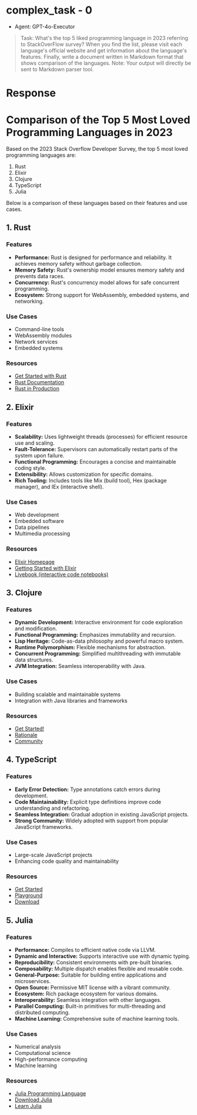 
# complex_task - 0

- Agent: GPT-4o-Executor

> Task: What's the top 5 liked programming language in 2023 referring to StackOverFlow survey? When you find the list, please visit each language's official website and get information about the language's features. Finally, write a document written in Markdown format that shows comparison of the languages. Note: Your output will directly be sent to Markdown parser tool.

# Response

[//]: # (```markdown)
# Comparison of the Top 5 Most Loved Programming Languages in 2023

Based on the 2023 Stack Overflow Developer Survey, the top 5 most loved programming languages are:

1. Rust
2. Elixir
3. Clojure
4. TypeScript
5. Julia

Below is a comparison of these languages based on their features and use cases.

## 1. Rust

### Features
- **Performance:** Rust is designed for performance and reliability. It achieves memory safety without garbage collection.
- **Memory Safety:** Rust's ownership model ensures memory safety and prevents data races.
- **Concurrency:** Rust's concurrency model allows for safe concurrent programming.
- **Ecosystem:** Strong support for WebAssembly, embedded systems, and networking.

### Use Cases
- Command-line tools
- WebAssembly modules
- Network services
- Embedded systems

### Resources
- [Get Started with Rust](https://www.rust-lang.org/learn/get-started)
- [Rust Documentation](https://www.rust-lang.org/learn)
- [Rust in Production](https://www.rust-lang.org/production)

## 2. Elixir

### Features
- **Scalability:** Uses lightweight threads (processes) for efficient resource use and scaling.
- **Fault-Tolerance:** Supervisors can automatically restart parts of the system upon failure.
- **Functional Programming:** Encourages a concise and maintainable coding style.
- **Extensibility:** Allows customization for specific domains.
- **Rich Tooling:** Includes tools like Mix (build tool), Hex (package manager), and IEx (interactive shell).

### Use Cases
- Web development
- Embedded software
- Data pipelines
- Multimedia processing

### Resources
- [Elixir Homepage](https://elixir-lang.org/)
- [Getting Started with Elixir](https://hexdocs.pm/elixir/introduction.html)
- [Livebook (interactive code notebooks)](https://livebook.dev/)

## 3. Clojure

### Features
- **Dynamic Development:** Interactive environment for code exploration and modification.
- **Functional Programming:** Emphasizes immutability and recursion.
- **Lisp Heritage:** Code-as-data philosophy and powerful macro system.
- **Runtime Polymorphism:** Flexible mechanisms for abstraction.
- **Concurrent Programming:** Simplified multithreading with immutable data structures.
- **JVM Integration:** Seamless interoperability with Java.

### Use Cases
- Building scalable and maintainable systems
- Integration with Java libraries and frameworks

### Resources
- [Get Started!](https://clojure.org/guides/getting_started)
- [Rationale](https://clojure.org/about/rationale)
- [Community](https://clojure.org/community/success_stories)

## 4. TypeScript

### Features
- **Early Error Detection:** Type annotations catch errors during development.
- **Code Maintainability:** Explicit type definitions improve code understanding and refactoring.
- **Seamless Integration:** Gradual adoption in existing JavaScript projects.
- **Strong Community:** Widely adopted with support from popular JavaScript frameworks.

### Use Cases
- Large-scale JavaScript projects
- Enhancing code quality and maintainability

### Resources
- [Get Started](https://www.typescriptlang.org/docs/handbook/intro.html)
- [Playground](https://www.typescriptlang.org/play)
- [Download](https://www.typescriptlang.org/download/)

## 5. Julia

### Features
- **Performance:** Compiles to efficient native code via LLVM.
- **Dynamic and Interactive:** Supports interactive use with dynamic typing.
- **Reproducibility:** Consistent environments with pre-built binaries.
- **Composability:** Multiple dispatch enables flexible and reusable code.
- **General-Purpose:** Suitable for building entire applications and microservices.
- **Open Source:** Permissive MIT license with a vibrant community.
- **Ecosystem:** Rich package ecosystem for various domains.
- **Interoperability:** Seamless integration with other languages.
- **Parallel Computing:** Built-in primitives for multi-threading and distributed computing.
- **Machine Learning:** Comprehensive suite of machine learning tools.

### Use Cases
- Numerical analysis
- Computational science
- High-performance computing
- Machine learning

### Resources
- [Julia Programming Language](https://julialang.org/)
- [Download Julia](https://julialang.org/downloads/)
- [Learn Julia](https://julialang.org/learning/)

[//]: # (```)

